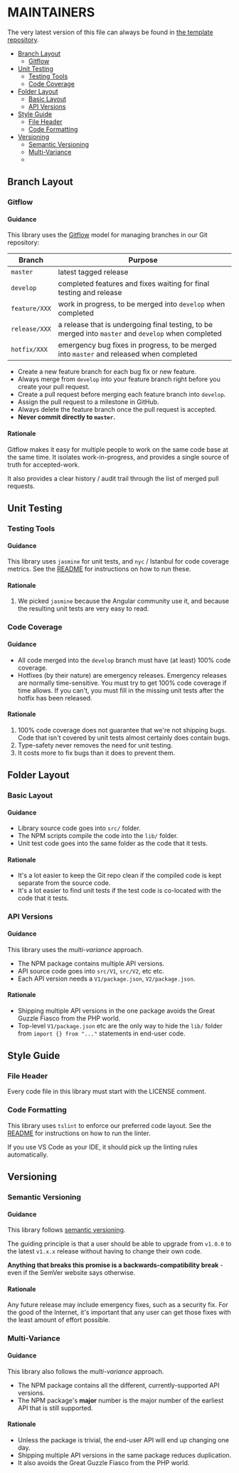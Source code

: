# MAINTAINERS

The very latest version of this file can always be found in [the template repository](https://github.com/ganbarodigital/ts-lib-template).

- [Branch Layout](#branch-layout)
  - [Gitflow](#gitflow)
- [Unit Testing](#unit-testing)
  - [Testing Tools](#testing-tools)
  - [Code Coverage](#code-coverage)
- [Folder Layout](#folder-layout)
  - [Basic Layout](#basic-layout)
  - [API Versions](#api-versions)
- [Style Guide](#style-guide)
  - [File Header](#file-header)
  - [Code Formatting](#code-formatting)
- [Versioning](#versioning)
  - [Semantic Versioning](#semantic-versioning)
  - [Multi-Variance](#multi-variance)
  -
## Branch Layout

### Gitflow

#### Guidance

This library uses the [Gitflow](http://datasift.github.io/gitflow/) model for managing branches in our Git repository:

Branch | Purpose
-------|--------
`master` | latest tagged release
`develop` | completed features and fixes waiting for final testing and release
`feature/XXX` | work in progress, to be merged into `develop` when completed
`release/XXX` | a release that is undergoing final testing, to be merged into `master` and `develop` when completed
`hotfix/XXX` | emergency bug fixes in progress, to be merged into `master` and released when completed

* Create a new feature branch for each bug fix or new feature.
* Always merge from `develop` into your feature branch right before you create your pull request.
* Create a pull request before merging each feature branch into `develop`.
* Assign the pull request to a milestone in GitHub.
* Always delete the feature branch once the pull request is accepted.
* __Never commit directly to `master`.__

#### Rationale

Gitflow makes it easy for multiple people to work on the same code base at the same time. It isolates work-in-progress, and provides a single source of truth for accepted-work.

It also provides a clear history / audit trail through the list of merged pull requests.

## Unit Testing

### Testing Tools

#### Guidance

This library uses `jasmine` for unit tests, and `nyc` / Istanbul for code coverage metrics. See the [README](README.md) for instructions on how to run these.

#### Rationale

1. We picked `jasmine` because the Angular community use it, and because the resulting unit tests are very easy to read.

### Code Coverage

#### Guidance

* All code merged into the `develop` branch must have (at least) 100% code coverage.
* Hotfixes (by their nature) are emergency releases. Emergency releases are normally time-sensitive. You must try to get 100% code coverage if time allows. If you can't, you must fill in the missing unit tests after the hotfix has been released.

#### Rationale

1. 100% code coverage does not guarantee that we're not shipping bugs. Code that isn't covered by unit tests almost certainly does contain bugs.
2. Type-safety never removes the need for unit testing.
3. It costs more to fix bugs than it does to prevent them.

## Folder Layout

### Basic Layout

#### Guidance

* Library source code goes into `src/` folder.
* The NPM scripts compile the code into the `lib/` folder.
* Unit test code goes into the same folder as the code that it tests.

#### Rationale

* It's a lot easier to keep the Git repo clean if the compiled code is kept separate from the source code.
* It's a lot easier to find unit tests if the test code is co-located with the code that it tests.

### API Versions

#### Guidance

This library uses the _multi-variance_ approach.

* The NPM package contains multiple API versions.
* API source code goes into `src/V1`, `src/V2`, etc etc.
* Each API version needs a `V1/package.json`, `V2/package.json`.

#### Rationale

* Shipping multiple API versions in the one package avoids the Great Guzzle Fiasco from the PHP world.
* Top-level `V1/package.json` etc are the only way to hide the `lib/` folder from `import {} from "..."` statements in end-user code.

## Style Guide

### File Header

Every code file in this library must start with the LICENSE comment.

### Code Formatting

This library uses `tslint` to enforce our preferred code layout. See the [README](README.md) for instructions on how to run the linter.

If you use VS Code as your IDE, it should pick up the linting rules automatically.

## Versioning

### Semantic Versioning

#### Guidance

This library follows [semantic versioning](https://semver.org).

The guiding principle is that a user should be able to upgrade from `v1.0.0` to the latest `v1.x.x` release without having to change their own code.

__Anything that breaks this promise is a backwards-compatibility break__ - even if the SemVer website says otherwise.

#### Rationale

Any future release may include emergency fixes, such as a security fix. For the good of the Internet, it's important that any user can get those fixes with the least amount of effort possible.

### Multi-Variance

#### Guidance

This library also follows the _multi-variance_ approach.

* The NPM package contains all the different, currently-supported API versions.
* The NPM package's __major__ number is the major number of the earliest API that is still supported.

#### Rationale

* Unless the package is trivial, the end-user API will end up changing one day.
* Shipping multiple API versions in the same package reduces duplication.
* It also avoids the Great Guzzle Fiasco from the PHP world.